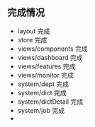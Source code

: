## 完成情况  

* layout 完成  
* store 完成  
* views/components 完成  
* views/dashboard 完成  
* views/features 完成  
* views/monitor 完成  
* system/dept 完成  
* system/dict 完成  
* system/dictDetail 完成  
* system/job 完成  
* 